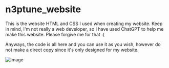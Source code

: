 # n3ptune_website
This is the website HTML and CSS I used when creating my website.
Keep in mind, I'm not really a web developer, so I have used ChatGPT to help me make this website.
Please forgive me for that :(

Anyways, the code is all here and you can use it as you wish, however do not make a direct copy since it's only designed for my website.

![image](https://github.com/user-attachments/assets/778953e3-0ee1-4522-b6c1-696a42374412)

